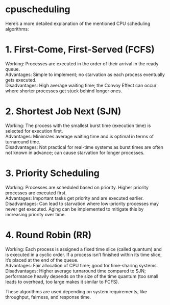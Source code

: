 # cpuscheduling
Here’s a more detailed explanation of the mentioned CPU scheduling algorithms:

# 1. First-Come, First-Served (FCFS)
Working: Processes are executed in the order of their arrival in the ready queue. <br>
Advantages: Simple to implement; no starvation as each process eventually gets executed. <br>
Disadvantages: High average waiting time; the Convoy Effect can occur where shorter processes get stuck behind longer ones. <br>
# 2. Shortest Job Next (SJN) 
Working: The process with the smallest burst time (execution time) is selected for execution first. <br>
Advantages: Minimizes average waiting time and is optimal in terms of turnaround time. <br>
Disadvantages: Not practical for real-time systems as burst times are often not known in advance; can cause starvation for longer processes. <br>
# 3. Priority Scheduling
Working: Processes are scheduled based on priority. Higher priority processes are executed first. <br>
Advantages: Important tasks get priority and are executed earlier. <br>
Disadvantages: Can lead to starvation where low-priority processes may never get executed. Aging can be implemented to mitigate this by increasing priority over time. <br>
# 4. Round Robin (RR)
Working: Each process is assigned a fixed time slice (called quantum) and is executed in a cyclic order. If a process isn’t finished within its time slice, it’s placed at the end of the queue. <br>
Advantages: Fair allocation of CPU time; good for time-sharing systems. <br>
Disadvantages: Higher average turnaround time compared to SJN; performance heavily depends on the size of the time quantum (too small leads to overhead, too large makes it similar to FCFS). <br>

These algorithms are used depending on system requirements, like throughput, fairness, and response time.

